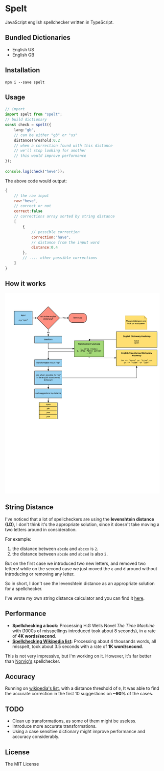 # Spelt

JavaScript english spellchecker written in TypeScript.


## Bundled Dictionaries

- English US
- English GB

## Installation

```
npm i --save spelt
```

## Usage

```typescript
// import
import spelt from "spelt";
// build dictionary
const check = spelt({
	lang:"gb",
	// can be either "gb" or "us"
	distanceThreshold:0.2
	// when a correction found with this distance
	// we'll stop looking for another
	// this would improve performance
});

console.log(check("heve"));
```

The above code would output:

```javascript
{
	// the raw input
	raw:"heve",
	// correct or not
	correct:false
	// corrections array sorted by string distance
	[
		{
			// possible correction
			correction:"have",
			// distance from the input word
			distance:0.4
		},
		// .... other possible corrections
	]
}
```

## How it works

![how it works](./how.png)

## String Distance

I've noticed that a lot of spellcheckers are using the __levenshtein distance (LD)__, I don't think it's the appropriate solution, since it doesn't take moving a two letters around in consideration.

For example:
1. the distance between `abcde` and `abcxx` is `2`.
2. the distance between `abcde` and `abced` is also `2`.

But on the first case we introduced two new letters, and removed two letters! while on the second case we just moved the `e` and `d` around without introducing or removing any letter.

So in short, I don't see the levenshtein distance as an appropriate solution for a spellchecker.

I've wrote my own string distance calculator and you can find it [here](https://github.com/FinNLP/strdistance).

## Performance

- __Spellchecking a book:__ Processing H.G Wells Novel _The Time Machine_ with (1000s of misspellings introduced took about 8 seconds), in a rate of __4K words/second__.
- __[Spellchecking Wikipedia list](http://en.wikipedia.org/wiki/Wikipedia:Lists_of_common_misspellings/For_machines):__ Processing about 4 thousands words, all misspelt, took about 3.5 seconds with a rate of __1K word/second__.

This is not very impressive, but I'm working on it. However, it's far better than [Norvig's](http://norvig.com/spell-correct.html) spellchecker.

## Accuracy

Running on [wikipedia's list](http://en.wikipedia.org/wiki/Wikipedia:Lists_of_common_misspellings/For_machines), with a distance threshold of `0`, It was able to find the accurate correction in the first 10 suggestions on __~90%__ of the cases.

## TODO

- Clean up transformations, as some of them might be useless.
- Introduce more accurate transformations.
- Using a case sensitive dictionary might improve performance and accuracy considerably.

## License

The MIT License
